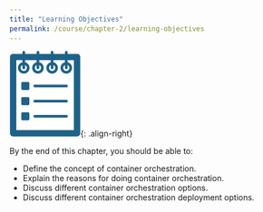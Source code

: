 ```yaml
---
title: "Learning Objectives"
permalink: /course/chapter-2/learning-objectives
---
```

![LearningObjectives.png](/assets/images/LearningObjectives.png){: .align-right}

By the end of this chapter, you should be able to:

-   Define the concept of container orchestration.
-   Explain the reasons for doing container orchestration.
-   Discuss different container orchestration options.
-   Discuss different container orchestration deployment options.
